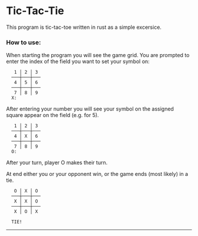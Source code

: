 <h1>Tic-Tac-Tie</h1>
<p>This program is tic-tac-toe written in rust as a simple excersice.</p>

<h3>How to use:</h3>
<p>When starting the program you will see the game grid. You are prompted to enter the index of the field you want to set your symbol on:</p>

```
   1 │ 2 │ 3
  ───┼───┼───
   4 │ 5 │ 6
  ───┼───┼───
   7 │ 8 │ 9
  X:
```

<p>After entering your number you will see your symbol on the assigned square appear on the field (e.g. for 5).</p>

```
   1 │ 2 │ 3
  ───┼───┼───
   4 │ X │ 6
  ───┼───┼───
   7 │ 8 │ 9
  O:
```
<p>After your turn, player O makes their turn.</p>
<p>At end either you or your opponent win, or the game ends (most likely) in a tie.</p>

```
   O │ X │ O
  ───┼───┼───
   X │ X │ O
  ───┼───┼───
   X │ O │ X

  TIE!
```

<hr>
